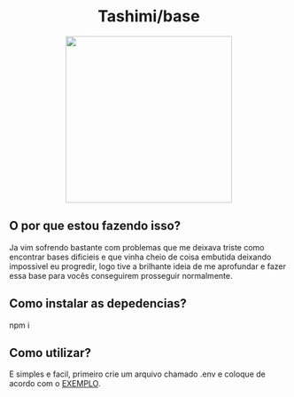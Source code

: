 <h1 align="center">Tashimi/base</h1>
   <p align="center">

 <img src="https://github.com/Tashimi2040/BotV14/assets/132114580/997a1876-1fb3-43f3-9975-b6a7b3990c83.jpg" width="300"/>

</p>

 <h2>O por que estou fazendo isso?</h2>
<p> Ja vim sofrendo bastante com problemas que me deixava triste como encontrar bases dificieis e que vinha cheio de coisa embutida deixando impossivel eu progredir, logo tive a brilhante ideia de me aprofundar e fazer essa base para vocês conseguirem prosseguir normalmente.</p>

<h2>Como instalar as depedencias?</h2>

<p>npm i</p>

<h2>Como utilizar?</h2>
<p>E simples e facil, primeiro crie um arquivo chamado .env e coloque de acordo com o <a href="https://github.com/Tashimi2040/BotV14/blob/main/.envexample">EXEMPLO</a>. </p>



